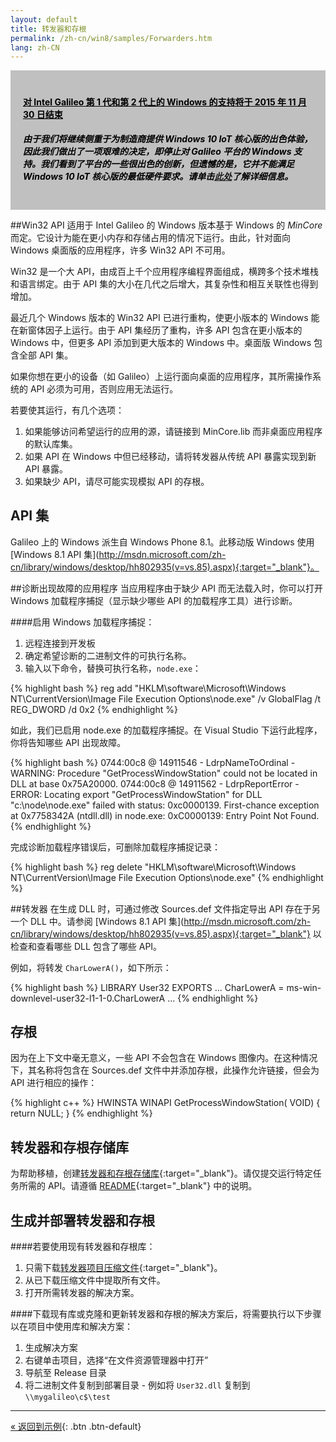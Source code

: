 ```yaml
---
layout: default
title: 转发器和存根
permalink: /zh-cn/win8/samples/Forwarders.htm
lang: zh-CN
---
```


<div style="background-color:Silver; color:black; padding:20px;">
	<h4><u>对 Intel Galileo 第 1 代和第 2 代上的 Windows 的支持将于 2015 年 11 月 30 日结束</u></h4>
	<p><h5>由于我们将继续侧重于为制造商提供 Windows 10 IoT 核心版的出色体验，因此我们做出了一项艰难的决定，即停止对 Galileo 平台的 Windows 支持。我们看到了平台的一些很出色的创新，但遗憾的是，它并不能满足 Windows 10 IoT 核心版的最低硬件要求。请单击<a href="http://go.microsoft.com/fwlink/?LinkId=690091" target="_blank">此处</a>了解详细信息。</h5></p>
</div>

##Win32 API
适用于 Intel Galileo 的 Windows 版本基于 Windows 的 *MinCore* 而定。它设计为能在更小内存和存储占用的情况下运行。由此，针对面向 Windows 桌面版的应用程序，许多 Win32 API 不可用。

Win32 是一个大 API，由成百上千个应用程序编程界面组成，横跨多个技术堆栈和语言绑定。由于 API 集的大小在几代之后增大，其复杂性和相互关联性也得到增加。

最近几个 Windows 版本的 Win32 API 已进行重构，使更小版本的 Windows 能在新窗体因子上运行。由于 API 集经历了重构，许多 API 包含在更小版本的 Windows 中，但更多 API 添加到更大版本的 Windows 中。桌面版 Windows 包含全部 API 集。

如果你想在更小的设备（如 Galileo）上运行面向桌面的应用程序，其所需操作系统的 API 必须为可用，否则应用无法运行。

若要使其运行，有几个选项：

1. 如果能够访问希望运行的应用的源，请链接到 MinCore.lib 而非桌面应用程序的默认库集。
1. 如果 API 在 Windows 中但已经移动，请将转发器从传统 API 暴露实现到新 API 暴露。
1. 如果缺少 API，请尽可能实现模拟 API 的存根。

## API 集
Galileo 上的 Windows 派生自 Windows Phone 8.1。此移动版 Windows 使用 \[Windows 8.1 API 集\]\(http://msdn.microsoft.com/zh-cn/library/windows/desktop/hh802935(v=vs.85).aspx){:target="_blank"}。

##诊断出现故障的应用程序
当应用程序由于缺少 API 而无法载入时，你可以打开 Windows 加载程序捕捉（显示缺少哪些 API 的加载程序工具）进行诊断。

####启用 Windows 加载程序捕捉：

1. 远程连接到开发板
1. 确定希望诊断的二进制文件的可执行名称。
1. 输入以下命令，替换可执行名称，`node.exe`：

{% highlight bash %}
reg add "HKLM\software\Microsoft\Windows NT\CurrentVersion\Image File Execution Options\node.exe" /v GlobalFlag /t REG_DWORD /d 0x2
{% endhighlight %}

如此，我们已启用 node.exe 的加载程序捕捉。在 Visual Studio 下运行此程序，你将告知哪些 API 出现故障。

{% highlight bash %}
0744:00c8 @ 14911546 - LdrpNameToOrdinal - WARNING: Procedure "GetProcessWindowStation" could not be located in DLL at base 0x75A20000.
0744:00c8 @ 14911562 - LdrpReportError - ERROR: Locating export "GetProcessWindowStation" for DLL "c:\node\node.exe" failed with status: 0xc0000139.
First-chance exception at 0x7758342A (ntdll.dll) in node.exe: 0xC0000139: Entry Point Not Found.
{% endhighlight %}

完成诊断加载程序错误后，可删除加载程序捕捉记录：

{% highlight bash %}
reg delete "HKLM\software\Microsoft\Windows NT\CurrentVersion\Image File Execution Options\node.exe"
{% endhighlight %}

##转发器
在生成 DLL 时，可通过修改 Sources.def 文件指定导出 API 存在于另一个 DLL 中。请参阅 \[Windows 8.1 API 集\]\(http://msdn.microsoft.com/zh-cn/library/windows/desktop/hh802935(v=vs.85).aspx){:target="_blank"} 以检查和查看哪些 DLL 包含了哪些 API。

例如，将转发 `CharLowerA()`，如下所示：

{% highlight bash %}
LIBRARY User32
EXPORTS
   ...
   CharLowerA = ms-win-downlevel-user32-l1-1-0.CharLowerA
   ...
{% endhighlight %}

## 存根
因为在上下文中毫无意义，一些 API 不会包含在 Windows 图像内。在这种情况下，其名称将包含在 Sources.def 文件中并添加存根，此操作允许链接，但会为 API 进行相应的操作：

{% highlight c++ %}
HWINSTA
WINAPI
GetProcessWindowStation(
VOID)
{
    return NULL;
}
{% endhighlight %}

## 转发器和存根存储库
为帮助移植，创建[转发器和存根存储库](http://github.com/ms-iot/forwarders){:target="_blank"}。请仅提交运行特定任务所需的 API。请遵循 [README](https://github.com/ms-iot/forwarders/blob/master/README.md){:target="_blank"} 中的说明。

## 生成并部署转发器和存根

####若要使用现有转发器和存根库：
1. 只需下载[转发器项目压缩文件](https://github.com/ms-iot/forwarders/archive/master.zip){:target="_blank"}。
1. 从已下载压缩文件中提取所有文件。
1. 打开所需转发器的解决方案。

####下载现有库或克隆和更新转发器和存根的解决方案后，将需要执行以下步骤以在项目中使用库和解决方案：
1. 生成解决方案
1. 右键单击项目，选择“在文件资源管理器中打开”
1. 导航至 Release 目录
1. 将二进制文件复制到部署目录 - 例如将 `User32.dll` 复制到 `\\mygalileo\c$\test`

---
[&laquo; 返回到示例](SampleApps.htm){: .btn .btn-default}

